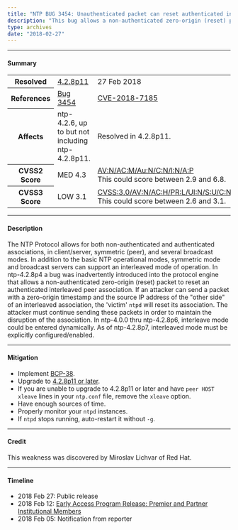 ```yaml
---
title: "NTP BUG 3454: Unauthenticated packet can reset authenticated interleaved association"
description: "This bug allows a non-authenticated zero-origin (reset) packet to reset an authenticated interleaved peer association. This bug was resolved in 4.2.8p11."
type: archives
date: "2018-02-27"
---
```


* * *

#### Summary

<table>
  <tbody>
	<tr>
		<th><b>Resolved</b></th>
		<td><a href="/support/securitynotice/4_2_8p11-release-announcement/">4.2.8p11</a></td>
		<td>27 Feb 2018</td>
	</tr>
	<tr>
		<th><b>References</b></th>
		<td><a href="https://bugs.ntp.org/show_bug.cgi?id=3454">Bug 3454</a></td>
		<td><a href="https://nvd.nist.gov/vuln/detail/CVE-2018-7185">CVE-2018-7185</a></td>
	</tr>
	<tr>
		<th><b>Affects</b></th>
		<td>ntp-4.2.6, up to but not including ntp-4.2.8p11.</td>
		<td>Resolved in 4.2.8p11.</td>
	</tr>
	<tr>
		<th><b>CVSS2 Score</b></th>
		<td>MED 4.3</td>
		<td><a href="https://nvd.nist.gov/vuln-metrics/cvss/v2-calculator?vector=(AV:N/AC:M/Au:N/C:N/I:N/A:P)">AV:N/AC:M/Au:N/C:N/I:N/A:P</a><br> This could score between 2.9 and 6.8.</td>
	</tr>
	<tr>
		<th><b>CVSS3 Score<b></th>
		<td>LOW 3.1</td>
		<td><a href="https://nvd.nist.gov/vuln-metrics/cvss/v3-calculator?vector=AV:N/AC:H/PR:L/UI:N/S:U/C:N/I:N/A:L">CVSS:3.0/AV:N/AC:H/PR:L/UI:N/S:U/C:N/I:N/A:L</a><br> This could score between 2.6 and 3.1.</td>
	</tr>	
  </tbody>	
</table>

* * *
    
#### Description 

The NTP Protocol allows for both non-authenticated and authenticated associations, in client/server, symmetric (peer), and several broadcast modes. In addition to the basic NTP operational modes, symmetric mode and broadcast servers can support an interleaved mode of operation. In ntp-4.2.8p4 a bug was inadvertently introduced into the protocol engine that allows a non-authenticated zero-origin (reset) packet to reset an authenticated interleaved peer association. If an attacker can send a packet with a zero-origin timestamp and the source IP address of the "other side" of an interleaved association, the 'victim' `ntpd` will reset its association. The attacker must continue sending these packets in order to maintain the disruption of the association. In ntp-4.0.0 thru ntp-4.2.8p6, interleave mode could be entered dynamically. As of ntp-4.2.8p7, interleaved mode must be explicitly configured/enabled.

* * *
    
#### Mitigation

* Implement [BCP-38](http://www.bcp38.info/index.php/Main_Page).
* Upgrade to [4.2.8p11 or later](https://downloads.nwtime.org/ntp/4.2.8/).
* If you are unable to upgrade to 4.2.8p11 or later and have `peer HOST xleave` lines in your `ntp.conf` file, remove the `xleave` option.
* Have enough sources of time.
* Properly monitor your `ntpd` instances.
* If `ntpd` stops running, auto-restart it without `-g`. 

* * *

#### Credit

This weakness was discovered by Miroslav Lichvar of Red Hat.

* * *

#### Timeline

* 2018 Feb 27: Public release
* 2018 Feb 12: [Early Access Program Release: Premier and Partner Institutional Members](https://www.nwtime.org/membership/benefits/)
* 2018 Feb 05: Notification from reporter
